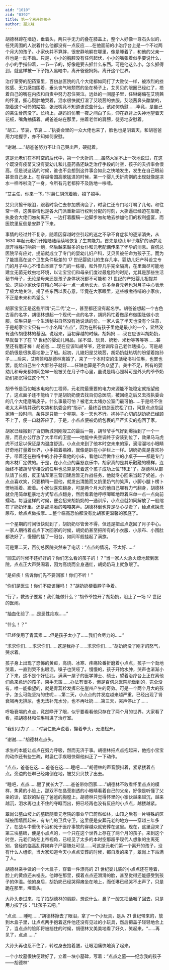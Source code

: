 ```yaml
---
aid: "1010"
zid: "0392"
title: 第一个离开的孩子
author: 聂义峰
---
```


胡德林蹲在墙边，垂着头，两只手无力的叠在膝盖上，整个人好像一尊石头似的，任凭周围的人说着什么他都没有一点反应……在他面前的小治疗台上是一个不过两个月大的孩子。小家伙并不算胖，很安静地躺在哪里，像是睡着了，和他的父亲一样也是一动不动。只是，小小的胸腔没有任何起伏，小小的嘴张着似乎要说什么，小小的手指伸着，一节一节的，好像是要去抓什么东西。可是他这么小，怎么抓得到，就这样被一下子拖入黑暗中，离开爸爸妈妈，离开这个世界。

治疗室旁的配药室里，百仞总医院的几个大佬都如同打了大败仗一样，被浓烈的挫败感、无力感包围着，垂头丧气地颓然的坐在椅子上，艾贝贝的眼圈已经红了，捂着自己的嘴在内疚和自责中努力忍住哭泣。远处的一间屋子里，任琳蜷缩在艾晓茜的怀里，撕心裂肺地哭着，泪水很快就打湿了艾晓茜的衣服。艾晓茜鼻头酸酸的，抱着这个可怜的姑娘，张张嘴竟不知道该说些什么，该如何劝慰……毕竟，是自己的亲生骨肉没了。长椅上，胡妈妈仿若一夜之间白了头，仰在靠背上失神地望着天花板，嘴角抽搐着。胡爸爸站在那里，拍着老伴的肩膀，徒劳地安慰着。

“胡工，节哀，节哀……”执委会里的一众大佬也来了，脸色也是阴着天，和胡爸爸用力地握手，亦不知如何安慰。

“谢谢……”胡爸爸努力不让自己哭出声，硬挺着。

这是元老们在本时空的后代中，第一个夭折的……虽然大家不止一次地说过，在这个既没有疫苗又没有婴幼儿和儿童药品还缺乏治疗手段的时空，孩子的夭折率会很高。但是说这话的时候，谁也不会想到这件事会如此之快地发生，发生在自己眼前甚至自己身上。在穿越帝国高歌猛进的时候，第一个婴儿夭折病例的出现就像是凉水一样哗啦浇了一身，令所有元老都猝不及防地一哆嗦。

“艾主任，你来一下。”时袅仁阴沉着脸，招了招手。

艾贝贝擦干眼泪，跟着时袅仁去参加质询会了，时袅仁还专门地叮嘱了几句。和往常一样，这类事情也是各大门派重新进行权利分配的时刻，大撕逼已经迫在眉睫，执委会大佬们匆匆离开，一边打着腹稿一边脚步匆匆地去参加他们的权利盛宴，而医院里反倒是安静了下来。

事情的经过并不复杂，随着因穿越时空引起的迷之不孕不育症状的逐渐消失，从 1630 年起元老们开始陆陆续续地恢复了生育能力。首先是琼山甲子煤矿的汤梦龙旗开得胜打响第一炮，然后越来越多的女仆和元老配偶传来了怀孕的消息。百仞总医院早有应对，提前就成立了专门的婴幼儿妇产科，艾贝贝被任命为孩子王。而为了能提高在这个卫生条件极差的 17 世纪婴幼儿的生存几率，婴幼儿妇产科设立专门的月子中心不惜血本建了专门的一栋楼，和外界几乎完全隔离，在里面尽可能地建立无菌无蚊虫地环境，以让宝宝们和母亲们度过最危险的时期，尤其是那些生活秘书母子，无论是母亲还是孩子身体状况都不可能和 21 世纪的产妇婴儿相提并论。这些小家伙便在精心呵护中一点一点地长大，许多单身元老也对月子中心表示了极大地关注，捐了些东西以表心意，毕竟在大家眼里，这些嗷嗷待哺的小家伙，不正是未来和希望么？

胡家宝宝正是这些所谓“元二代”之一，甚至都还没有起名字。胡爸爸想起一个古色古香的名字，胡德林想起一个现代一点的名字，胡妈妈忙着做尿布做围肚做小衣服，任琳只是一个生活秘书自然没有她说话的份。一家人说了半天也没有个注意，于是胡家宝宝只有一个小名叫“点点”，因为在所有孩子里他是最小的一个，显然没有遗传胡德林的基因。说起来，当初穿越的时候，胡妈妈……现在应该叫胡奶奶，早就备下了在 17 世纪的婴幼儿用品，尿不湿、玩具、奶粉、米粉等等等等……甚至还有磨牙棒！胡爸爸……现在应该叫胡爷爷，还曾训斥自己老伴瞎操心，可是胡奶奶很是很执着地带上了船。起初，儿媳妇是艾晓茜，胡奶奶就热切的盼望着抱孙子……后来，艾晓茜和胡德林离婚了，来了一个本时空的生活秘书叫任琳，也罢也罢，能给自己生个大胖孙子就好……任琳也算是不负众望了。美中不足，所有的婴幼儿和母亲都如同坐牢一般被关在月子中心里，虽说是精心照料可是外头的爷爷奶奶们那沉得住这个气？

胡爷爷是百仞城水电站的工程师，元老院最重要的电力来源能不能稳定就指望他了，这点面子还不能给？于是胡奶奶便去找百仞总医院，被回绝之后又去找执委会的几个大佬磨嘴皮子。什么事最可怕？被老太太堵办公室门最可怕……于是经不住老太太声情并茂的攻势和执委会的“指示”，最终百仞总医院松了口，同意点点抱回家待一段时间，条件是只能一个星期，多一天也不行。抱孙子心切的胡奶奶已经顾不上了，便一口就答应了。于是，小点点便被奶奶包裹的严严实实的抱回了家。

胡家已经搬到了百仞新城刚刚竣工的最后一期，胡爷爷手气好到爆抽到了一个一层，而且办公厅放了大半年的卫星——地能中央空调终于安装到位了，效果马马虎虎不过足以保证屋内温度舒适。小点点来到了他本时空未来的家，滴溜溜地小眼睛好奇地打量着世界，小手抓着襁褓，就像是趴在小护栏上一样。胡奶奶真是喜欢孙子，带着还在襁褓中的小孙子看他的小床，看他以后做作业的小桌子——都是专门向木材厂定做的。于是，在小点点的喜怒哀乐中，胡家真的是其乐融融的模样，连始终不被胡爷爷接受的任琳也总算是凭着这个孩子成功上位“转正”了。胡德林从部队请了长假，反正陆军第三营归建后暂无作战任务，他就专心回来当起了奶爸。小点点喜欢笑，只要稍稍一逗他，就发出清脆而又奶里奶气的笑声，小脚小腿卜楞卜愣地摇着、蹬着。小家伙喜欢翻身，可是两个月大的他自己哪有力气翻身，胡德林就会用简单粗暴地方式帮点点翻身，然后看着他哼哼唧唧地蹬着床单一点一点向前蠕动。每当这样的时候，便会招来胡奶奶的一通训斥，小点点就如同解放了一般缩在了奶奶怀里，还是那清脆的嘎嘎笑声。胡德林倒也算是尽心尽责了，给点点换洗尿布，给点点做按摩……整个临高恐怕都没有比胡家更温馨的家庭了。

一个星期的时间很快就到了，胡奶奶尽管舍不得，但还是把点点送回了月子中心。一家人期待着点点下次回家的时候，胡奶奶甚至把所有的小衣服、小尿布、小围肚都洗好了，慢慢的挂了一阳台，如同军舰挂起了满旗。

可是第二天，百仞总医院突然来了电话：“点点的情况，不太好……”

“回去的时候不还好好的？你们怎么看的孩子的！？”当一家人火急火燎地赶到医院，点点正大声哭闹着，因为高烧而全身通红，胡奶奶马上就急眼了。

“是疟疾！告诉你们先不要回家！你们不听！”

“你们是医生！你们不应该懂吗！？”胡奶奶梗着脖子争着。

“行了，救孩子要紧！我们能做什么？”胡爷爷拉开了胡奶奶，阻止了一场 17 世纪的医闹。

“抽血化验了……是恶性疟疾……”

“什么！？”

“已经使用了青蒿素……但是孩子太小了……我们会尽力的……”

“求求你们……求求你们……这是我孙子……求求你们……”胡奶奶没了刚才的怒气，哭求着。

孩子身上出现了恐怖的黄疸，高烧、冰寒、疼痛轮番折磨着小点点，孩子一个劲地哭着，一直到哭不出眼泪，嗓子也哭哑了。慢慢的，孩子开始水肿，哭声也渐渐小了下来，这不是个好征兆。满满一屋子的医学博士、硕士，望着治疗台上正在离他们愈来愈远的孩子，束手无策……办法有很多，但是百仞总医院能做到的，完全没有。唯一能指望的，就是青蒿栓发挥它在崖州产生的奇效。可是一个两个月大的孩子，怎么可能坚持的住呢……第二天，小点点的并发症越来越严重，已经出现了肾衰竭再无排尿，也无法补充水分，也不再吐奶……第三天，哭声停止了……

呼吸衰竭的点点，竟然睁开了眼，似乎要看看他只存在了两个月的世界。大家看了看，把胡德林和任琳叫进了治疗室。

“我们尽力了……”时袅仁低声说着，攥着拳头，无法松开。

“谢谢……”胡德林点点头。

求生的本能让点点在努力呼吸，然而无济于事。胡德林把点点抱起来，他抱小宝宝的动作还有些生疏，时袅仁手疾眼快帮他纠正了一下动作。

“点点，爸爸在这……爸爸在这……睡吧……”胡德林的声音颤抖着，紧紧搂着点点。旁边的任琳已经瘫倒在地，被艾贝贝扶了出去。

“睡吧，点点……醒了就长大了……爸爸带你回家……”胡德林不敢看怀里点点的模样，焦黄的小脸上，那双不在晶莹剔透的小眼睛看着自己的父亲，好像是听懂了父亲的话，软软的贴在了爸爸的胸膛上。胡德林只觉得怀里的小家伙越来越沉，越来越沉，泪水再也止不住的夺眶而出，把已经再也没有反应的小点点，越搂越紧。

翠岗公墓山坡上的墓碑随着元老院的事业早已蔚然如林，山顶之后有一片特殊的区域被围墙围起来，有专门的卫兵守卫，这里便是安葬元老的地方——穿越三年多了，在战斗中重伤不治和死于医疗事故的穿越众就安葬在这里。现在，这里迎来了第三块墓碑，便是小点点的，一个只在这个世界上存在了两个月的孩子。来到这个时空，元老们站在上帝视角，已经见了太多的本时空那超乎现代人想象的生离死别，曾经的临高乱葬岗弃子尸婴随处可见……可这是元老们第一个离开的孩子，没有什么人组织，当大家知道今天小点点安葬的时候，都自发的来了，翠岗上下站满了人。

胡德林亲手做的一个木盒子，穿着一件漂亮的 21 世纪婴儿装的小点点还在睡着，脸上的黄疸还未褪去。他蹲在那里，摸着点点还滑滑的脸，甚至觉得还能感受到孩子的体温。他的身后，胡奶奶已经哭得瘫坐在地上，而任琳已经哭不出声了，只是跪在那里，埋着头。

大孙头走过来，拍了拍胡德林的肩膀，想说什么，鼻子一酸又把话咽了回去，只是用力按了按：“让孩子去吧。”

“点点……睡吧……”胡德林擦去了眼泪，拿了一个小玩具，是从 21 世纪带来的，放到木盒子里，让点点两手抱着这件他还没有见过的小玩具，然后把盖子轻轻地合上了，当点点的脸即将被挡住的时候，胡德林又美美地看了好久，笑起来，“……再见了，点点……”

大孙头再也忍不住了，转过身去掐着腰，让眼泪痛快地淌了起来。

一个小坟墓很快便建好了，立着一块小墓碑，写着：“点点之墓——纪念我的孩子——胡德林”

